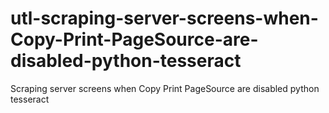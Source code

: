 # utl-scraping-server-screens-when-Copy-Print-PageSource-are-disabled-python-tesseract
Scraping server screens when Copy Print PageSource are disabled python tesseract 
